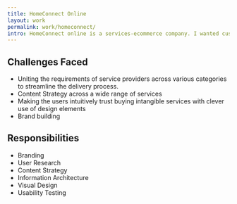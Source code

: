 ```yaml
---
title: HomeConnect Online
layout: work
permalink: work/homeconnect/
intro: HomeConnect online is a services-ecommerce company. I wanted customers to understand how a service could be purchased in its productised form at their convenience. Creating a seamless user interface which users not only found usable but made them keen to return was the goal of this.
---
```



## Challenges Faced

- Uniting the requirements of service providers across various categories to streamline the delivery process.
- Content Strategy across a wide range of services
- Making the users intuitively trust buying intangible services with clever use of design elements
- Brand building 

## Responsibilities

- Branding
- User Research
- Content Strategy
- Information Architecture
- Visual Design
- Usability Testing